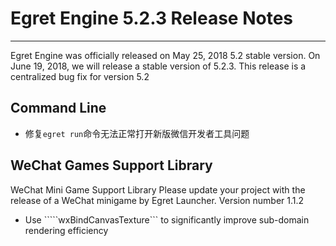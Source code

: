 # Egret Engine 5.2.3 Release Notes


---


Egret Engine was officially released on May 25, 2018 5.2 stable version. On June 19, 2018, we will release a stable version of 5.2.3. This release is a centralized bug fix for version 5.2



## Command Line

* 修复```egret run```命令无法正常打开新版微信开发者工具问题

## WeChat Games Support Library

WeChat Mini Game Support Library Please update your project with the release of a WeChat minigame by Egret Launcher. Version number 1.1.2

* Use `````wxBindCanvasTexture``` to significantly improve sub-domain rendering efficiency